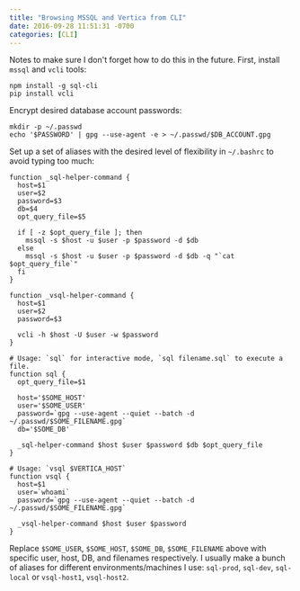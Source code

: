 ```yaml
---
title: "Browsing MSSQL and Vertica from CLI"
date: 2016-09-28 11:51:31 -0700
categories: [CLI]
---
```


Notes to make sure I don't forget how to do this in the future. First, install
`mssql` and `vcli` tools:

    npm install -g sql-cli
    pip install vcli

Encrypt desired database account passwords:

    mkdir -p ~/.passwd
    echo '$PASSWORD' | gpg --use-agent -e > ~/.passwd/$DB_ACCOUNT.gpg

Set up a set of aliases with the desired level of flexibility in `~/.bashrc` to
avoid typing too much:

    function _sql-helper-command {
      host=$1
      user=$2
      password=$3
      db=$4
      opt_query_file=$5

      if [ -z $opt_query_file ]; then
        mssql -s $host -u $user -p $password -d $db
      else
        mssql -s $host -u $user -p $password -d $db -q "`cat $opt_query_file`"
      fi
    }

    function _vsql-helper-command {
      host=$1
      user=$2
      password=$3

      vcli -h $host -U $user -w $password
    }

    # Usage: `sql` for interactive mode, `sql filename.sql` to execute a file.
    function sql {
      opt_query_file=$1

      host='$SOME_HOST'
      user='$SOME_USER'
      password=`gpg --use-agent --quiet --batch -d ~/.passwd/$SOME_FILENAME.gpg`
      db='$SOME_DB'

      _sql-helper-command $host $user $password $db $opt_query_file
    }

    # Usage: `vsql $VERTICA_HOST`
    function vsql {
      host=$1
      user=`whoami`
      password=`gpg --use-agent --quiet --batch -d ~/.passwd/$SOME_FILENAME.gpg`

      _vsql-helper-command $host $user $password
    }

Replace `$SOME_USER`, `$SOME_HOST`, `$SOME_DB`, `$SOME_FILENAME` above with
specific user, host, DB, and filenames respectively. I usually make a bunch of
aliases for different environments/machines I use: `sql-prod`, `sql-dev`,
`sql-local` or `vsql-host1`, `vsql-host2`.
